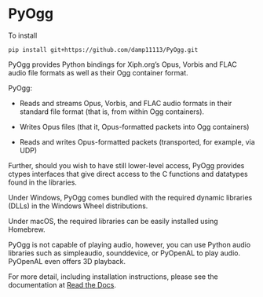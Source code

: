 # PyOgg

To install

```
pip install git+https://github.com/damp11113/PyOgg.git
```

PyOgg provides Python bindings for Xiph.org’s Opus, Vorbis and FLAC
audio file formats as well as their Ogg container format.

PyOgg:

- Reads and streams Opus, Vorbis, and FLAC audio formats in their
  standard file format (that is, from within Ogg containers).

- Writes Opus files (that it, Opus-formatted packets into Ogg
  containers)

- Reads and writes Opus-formatted packets (transported, for example,
  via UDP)

Further, should you wish to have still lower-level access, PyOgg
provides ctypes interfaces that give direct access to the C functions
and datatypes found in the libraries.

Under Windows, PyOgg comes bundled with the required dynamic libraries
(DLLs) in the Windows Wheel distributions.

Under macOS, the required libraries can be easily installed using
Homebrew.

PyOgg is not capable of playing audio, however, you can use Python
audio libraries such as simpleaudio, sounddevice, or PyOpenAL to play
audio. PyOpenAL even offers 3D playback.

For more detail, including installation instructions, please see the
documentation at [Read the
Docs](https://pyogg.readthedocs.io/en/latest/).
